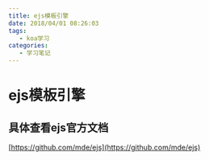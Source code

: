 ```yaml
---
title: ejs模板引擎
date: 2018/04/01 08:26:03
tags:
   - koa学习
categories:
   - 学习笔记
---
```


# ejs模板引擎

## 具体查看ejs官方文档
[https://github.com/mde/ejs](https://github.com/mde/ejs)